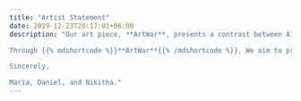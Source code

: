 ```yaml
---
title: "Artist Statement"
date: 2019-12-23T20:17:01+06:00
description: "Our art piece, **ArtWar**, presents a contrast between AI-generated art and human-generated art. The use of technology in art has advanced significantly in recent years, with AI capable of producing images, music, and even literature. While AI-generated art may seem impressive, it raises concerns about the value of human creativity in the future.

Through {{% mdshortcode %}}**ArtWar**{{% /mdshortcode %}}, We aim to provoke viewers to consider the ethical implications of generative AI. Will technology eventually replace human creativity? And if so, what are the potential consequences? These are essential questions to ponder as we move towards an increasingly automated world.

Sincerely,

Maria, Daniel, and Nikitha."
---
```



<!-- ## ArtWar

Our art piece, **ArtWar**, presents a contrast between AI-generated art and human-generated art. The use of technology in art has advanced significantly in recent years, with AI capable of producing images, music, and even literature. While AI-generated art may seem impressive, it raises concerns about the value of human creativity in the future.

Through **ArtWar**, We aim to provoke viewers to consider the ethical implications of generative AI. Will technology eventually replace human creativity? And if so, what are the potential consequences? These are essential questions to ponder as we move towards an increasingly automated world.

Sincerely, 

Maria, Daniel, and Nikitha. -->